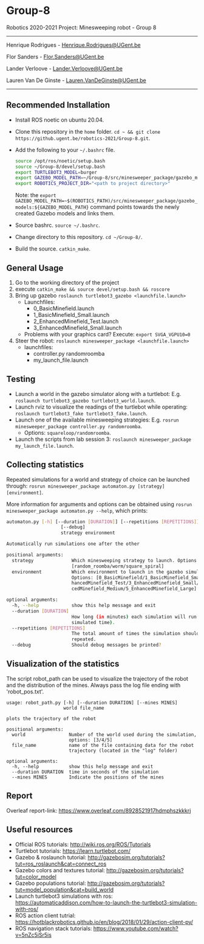 # Group-8
Robotics 2020-2021 Project: Minesweeping robot - Group 8
_________________________________________________________

Henrique Rodrigues - Henrique.Rodrigues@UGent.be

Flor Sanders - Flor.Sanders@UGent.be

Lander Verloove - Lander.Verloove@UGent.be

Lauren Van De Ginste - Lauren.VanDeGinste@UGent.be

------------------------------------------------------------------------------------

## Recommended Installation

- Install ROS noetic on ubuntu 20.04.

- Clone this repository in the `home` folder. `cd ~ && git clone https://github.ugent.be/robotics-2021/Group-8.git`.

- Add the following to your `~/.bashrc` file.

  ```bash
  source /opt/ros/noetic/setup.bash
  source ~/Group-8/devel/setup.bash
  export TURTLEBOT3_MODEL=burger
  export GAZEBO_MODEL_PATH=~/Group-8/src/minesweeper_package/gazebo_models:${GAZEBO_MODEL_PATH}
  export ROBOTICS_PROJECT_DIR="<path to project directory>"
  ```
  Note: the `export GAZEBO_MODEL_PATH=~$(ROBOTICS_PATH)/src/minesweeper_package/gazebo_models:${GAZEBO_MODEL_PATH}` command points towards the newly created Gazebo models and links them.

- Source bashrc. `source ~/.bashrc`.

- Change directory to this repository. `cd ~/Group-8/`.

- Build the source. `catkin_make`.

## General Usage
 1. Go to the working directory of the project
 1. execute `catkin_make && source devel/setup.bash && roscore`
 1. Bring up gazebo `roslaunch turtlebot3_gazebo <launchfile.launch>`
      * Launchfiles: 
        * 0_BasicMinefield.launch
        * 1_BasicMinefield_Small.launch
        * 2_EnhancedMinefield_Test.launch
        * 3_EnhancedMinefield_Small.launch
      * Problems with your graphics card? Execute: `export SVGA_VGPU10=0`
 1. Steer the robot: `roslaunch minesweeper_package <launchfile.launch>`
      * launchfiles: 
        * controller.py randomroomba
        * my_launch_file.launch
        
## Testing
- Launch a world in the gazebo simulator along with a turtlebot: E.g. `roslaunch turtlebot3_gazebo turtlebot3_world.launch`.
- Launch rviz to visualize the readings of the turtlebot while operating: `roslaunch turtlebot3_fake turtlebot3_fake.launch`.
- Launch one of the available minesweeping strategies: E.g. `rosrun minesweeper_package controller.py randomroomba`.
  - Options: `squareloop/randomroomba`.
- Launch the scripts from lab session 3: `roslaunch minesweeper_package my_launch_file.launch`.

## Collecting statistics

Repeated simulations for a world and strategy of choice can be launched through: `rosrun minesweeper_package automaton.py [strategy] [environment]`.

More information for arguments and options can be obtained using `rosrun minesweeper_package automaton.py --help`, which prints:

```bash
automaton.py [-h] [--duration [DURATION]] [--repetitions [REPETITIONS]]
                    [--debug]
                    strategy environment

Automatically run simulations one after the other

positional arguments:
  strategy              Which minesweeping strategy to launch. Options:
                        [random_roomba/worm/square_spiral]
  environment           Which environment to launch in the gazebo simulator.
                        Options: [0_BasicMinefield/1_BasicMinefield_Small/2_En
                        hancedMinefield_Test/3_EnhancedMinefield_Small/4_Enhan
                        cedMinefield_Medium/5_EnhancedMinefield_Large]

optional arguments:
  -h, --help            show this help message and exit
  --duration [DURATION]
                        How long (in minutes) each simulation will run for (in
                        simulated time).
  --repetitions [REPETITIONS]
                        The total amount of times the simulation should be
                        repeated.
  --debug               Should debug messages be printed?

```

## Visualization of the statistics
The script robot_path can be used to visualize the trajectory of the robot and the distribution of the mines. Always pass the log file ending with 'robot_pos.txt'.
```
usage: robot_path.py [-h] [--duration DURATION] [--mines MINES]
                     world file_name

plots the trajectory of the robot

positional arguments:
  world                Number of the world used during the simulation,
                       options: [3/4/5]
  file_name            name of the file containing data for the robot
                       trajectory (located in the "log" folder)

optional arguments:
  -h, --help           show this help message and exit
  --duration DURATION  time in seconds of the simulation
  --mines MINES        Indicate the positions of the mines
```

## Report

Overleaf report-link: https://www.overleaf.com/8928521917hdmphszkkkrj

## Useful resources

- Official ROS tutorials: http://wiki.ros.org/ROS/Tutorials
- Turtlebot tutorials: https://learn.turtlebot.com/
- Gazebo & roslaunch tutorial: http://gazebosim.org/tutorials?tut=ros_roslaunch&cat=connect_ros
- Gazebo colors and textures tutorial: http://gazebosim.org/tutorials?tut=color_model
- Gazebo populations tutorial: http://gazebosim.org/tutorials?tut=model_population&cat=build_world
- Launch turtlebot3 simulations with ros: https://automaticaddison.com/how-to-launch-the-turtlebot3-simulation-with-ros/
- ROS action client tutrial: https://hotblackrobotics.github.io/en/blog/2018/01/29/action-client-py/
- ROS navigation stack tutorials: https://www.youtube.com/watch?v=5nZc5iSr5is
